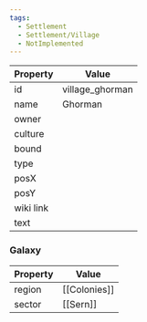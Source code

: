 ```yaml
---
tags:
  - Settlement
  - Settlement/Village
  - NotImplemented
---
```


| Property  | Value           |
| --------- | --------------- |
| id        | village_ghorman |
| name      | Ghorman         |
| owner     |                 |
| culture   |                 |
| bound     |                 |
| type      |                 |
| posX      |                 |
| posY      |                 |
| wiki link |                 |
| text      |                 |

### Galaxy
| Property | Value        |
| -------- | ------------ |
| region   | [[Colonies]] |
| sector   | [[Sern]]     |
